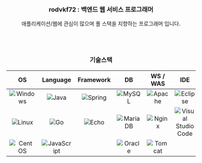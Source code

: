 ### <center>rodvkf72 : 백엔드 웹 서비스 프로그래머</center>

<center>애플리케이션/웹에 관심이 많으며 풀 스택을 지향하는 프로그래머 입니다.</center>
<br>
<br>
<br>

### <center>기술스택</center>

<center>

| OS | Language | Framework | DB | WS / WAS | IDE |
|:--:|:--------:|:---------:|:--:|:--------:|:---:|
|![Windows](https://img.shields.io/badge/Windows-0078D6?style=for-the-badge&logo=windows&logoColor=white)|![Java](https://img.shields.io/badge/java-%23ED8B00.svg?style=for-the-badge&logo=java&logoColor=white)|![Spring](https://img.shields.io/badge/spring-%236DB33F.svg?style=for-the-badge&logo=spring&logoColor=white)|![MySQL](https://img.shields.io/badge/mysql-%2300f.svg?style=for-the-badge&logo=mysql&logoColor=white)|![Apache](https://img.shields.io/badge/apache-%23D42029.svg?style=for-the-badge&logo=apache&logoColor=white)|![Eclipse](https://img.shields.io/badge/Eclipse-FE7A16.svg?style=for-the-badge&logo=Eclipse&logoColor=white)|
|![Linux](https://img.shields.io/badge/Linux-FCC624?style=for-the-badge&logo=linux&logoColor=black)|![Go](https://img.shields.io/badge/go-%2300ADD8.svg?style=for-the-badge&logo=go&logoColor=white)|![Echo](https://img.shields.io/badge/Golang-Echo-brightgreen)|![MariaDB](https://img.shields.io/badge/MariaDB-003545?style=for-the-badge&logo=mariadb&logoColor=white)|![Nginx](https://img.shields.io/badge/nginx-%23009639.svg?style=for-the-badge&logo=nginx&logoColor=white)|![Visual Studio Code](https://img.shields.io/badge/Visual%20Studio%20Code-0078d7.svg?style=for-the-badge&logo=visual-studio-code&logoColor=white)|
|![Cent OS](https://img.shields.io/badge/cent%20os-002260?style=for-the-badge&logo=centos&logoColor=F0F0F0)|![JavaScript](https://img.shields.io/badge/javascript-%23323330.svg?style=for-the-badge&logo=javascript&logoColor=%23F7DF1E)||![Oracle](https://img.shields.io/badge/Oracle-F80000?style=for-the-badge&logo=oracle&logoColor=white)|![Tomcat](https://img.shields.io/badge/Apache-Tomcat-brightgreen)|

</center>
